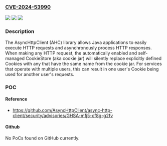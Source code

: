 ### [CVE-2024-53990](https://cve.mitre.org/cgi-bin/cvename.cgi?name=CVE-2024-53990)
![](https://img.shields.io/static/v1?label=Product&message=async-http-client&color=blue)
![](https://img.shields.io/static/v1?label=Version&message=%3D%20%3C%203.0.1%20&color=brighgreen)
![](https://img.shields.io/static/v1?label=Vulnerability&message=CWE-287%3A%20Improper%20Authentication&color=brighgreen)

### Description

The AsyncHttpClient (AHC) library allows Java applications to easily execute HTTP requests and asynchronously process HTTP responses. When making any HTTP request, the automatically enabled and self-managed CookieStore (aka cookie jar) will silently replace explicitly defined Cookies with any that have the same name from the cookie jar. For services that operate with multiple users, this can result in one user's Cookie being used for another user's requests.

### POC

#### Reference
- https://github.com/AsyncHttpClient/async-http-client/security/advisories/GHSA-mfj5-cf8g-g2fv

#### Github
No PoCs found on GitHub currently.


